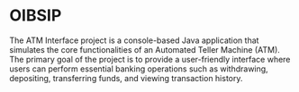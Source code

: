 # OIBSIP
The ATM Interface project is a console-based Java application that simulates the core functionalities of an Automated Teller Machine (ATM). The primary goal of the project is to provide a user-friendly interface where users can perform essential banking operations such as withdrawing, depositing, transferring funds, and viewing transaction history.
